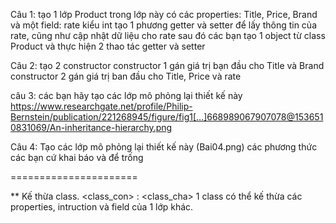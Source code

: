Câu 1: tạo 1 lớp Product
    trong lớp này có các properties: Title, Price, Brand
    và một field: rate kiểu int
    tạo 1 phương getter và setter để lấy thông tin của rate, cũng như cập nhật dữ liệu cho rate
    sau đó các bạn tạo 1 object từ class Product và thực hiện 2 thao tác getter và setter

Câu 2: tạo 2 constructor
    constructor 1 gán giá trị bạn đầu cho Title và Brand
    constructor 2 gán giá trị ban đầu cho Title, Price và rate

câu 3: các bạn hãy tạo các lớp mô phỏng lại thiết kế này
    https://www.researchgate.net/profile/Philip-Bernstein/publication/221268945/figure/fig1[…]668989067907078@1536510831069/An-inheritance-hierarchy.png

Câu 4: Tạo các lớp mô phỏng lại thiết kế này (Bai04.png)
    các phương thức các bạn cứ khai báo và để trống


======================

** Kế thừa class. <class_con> : <class_cha>
    1 class có thể kế thừa các properties, intruction và field của 1 lớp khác.